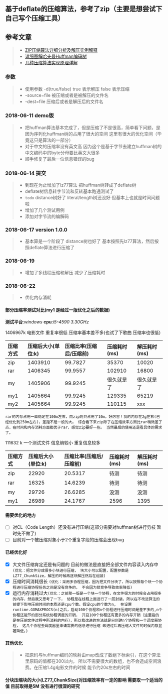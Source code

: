 ## 基于deflate的压缩算法，参考了zip（主要是想尝试下自己写个压缩工具）

## 参考文章
> - [ZIP压缩算法详细分析及解压实例解释](https://www.cnblogs.com/esingchan/p/3958962.html)
> - [详细图解哈夫曼Huffman编码树](https://blog.csdn.net/FX677588/article/details/70767446)
> - [几种压缩算法实现原理详解](https://blog.csdn.net/ghevinn/article/details/45747465)

### 参数
> - 使用参数 -d(true/false) true 表示解压 false 表示压缩  
> - -source=file 被压缩或者是被解压的文件名
> - -dest=file 压缩后或者是解压后的文件名

### 2018-06-11  demo版

> - 把huffman算法基本完成了，但是压缩了不是很高，简单看下问题，是因为序列化huffman树的占用了很大的空间 这里有很大的优化空间（毕竟这只是算法的一部分）
> - 对于中文的压缩率没有英文高  因为这个是基于字节去建立huffman树的 中文编码中的byte分母要比英文大很多
> - 顺手修复了最后一位信息错误的bug

### 2018-06-14 提交

> - 到现在为止增加了lz77算法 把huffman树转成了deflate树
> - deflate树信息转字节流和反转基本跑通测试了
> - `todo` distance树好了 literal/length树还没好 但基本上也就是时间问题啦
> - 增加了几个测试用例
> - 添加对字节流的编解码

### 2018-06-17 version 1.0.0

> - 基本算是一个阶段了 distance树也好了 基本按照先lz77算法，然后按照deflate算法进行压缩了

### 2018-06-19

>- 增加了多线程压缩和解压 减少了压缩耗时

### 2018-06-22

>- 优化内存消耗

#### 部分压缩率测试对比(my1 是经过一版优化之后的数据)

 __测试平台__:_windows_  __cpu__:_i5-4590 3.30GHz_

1406967k 电影文件 重复率很低 压缩率基本差不多(也试了下歌曲 压缩率也很低)

|压缩方式|压缩后大小(单位:k)|压缩比率(压缩后/压缩前)|压缩耗时(ms)|解压耗时(ms)|
|:--|:--|:--|:--|:--|
| zip | 1403910 | 99.7827|35370|10020|
| rar | 1406345 | 99.9557 |102910|16800|
| my | 1405906 | 99.9245 |很久就是了|很久就是了|
| my1 | 1405664 | 99.9245 |129335|65219|
| my2 | 1405664 | 99.9245 |110115|xxx|

  `rar的内存占用一直稳定在100m左右，而zip则只占用了10m，好厉害！我的内存在2g左右(已经优化到250m左右)，差距不是一般的大。
  综合看下来zip除了在压缩效率方面比rar稍微差了点，在时间和内存消耗方面都优于rar，感觉zip要好一些。
  当然最后的使用还是看具体的需求了。`

111632  k 一个测试文件 信息熵较小 重复信息较多

|压缩方式|压缩后大小(单位:k)|压缩比率(压缩后/压缩前)|压缩耗时(ms)|解压耗时(ms)|
|:--|:--|:--|:--|:--|
| zip | 22920 | 20.5317|待测|待测|
| rar | 16325 | 14.6239 |待测|待测|
| my | 29726 | 26.6285 |没测|没测|
| my1 | 26989 | 24.1767 |2596|1395|


#### 需要优化的地方
- [ ] 对CL（Code Length）还没有进行压缩(这部分需要对huffman树进行剪枝 暂时先不做了)
- [ ] 目前对一个被压缩对象小于2个重复字段的压缩会出现bug

#### 已经优化好
- [x] 大文件压缩肯定还是有问题的 目前的做法是直接把全部文件内容读入内存中`(优化：把文件分成很多小块进行压缩，
块大小可以配置，配置参数是LZ77_ChunkSize，解压的时候再逐块解压然后在组装)`
- [x] 压缩时间消耗很长 `(优化：采用多协程压缩，因为把文件分块了，所以按照每个块一个协程进行压缩协程任务之间是没有竞争的，
不会因为锁竞争导致效率降低)`
- [x] 运行内存消耗过大`(优化：之前那一版是一个块一个协程，在文件很大的时候会占用很多的内存，然后我又思考了一下，
协程是在线程上面进行了一层封装，所以在不改进算法的前提下影响压缩时间的本质还是cpu个数。假设cpu的个数为n, 
在设置runtime.GOMAXPROCS(n)之后，启动100个协程和n个协程进行压缩时间是差不多的,n个协程还能节约部分系统协程调度的开销，
开启100个协程还有更多的内存开销（这里指的是在压缩文件过程中所消耗的内存），所以我改进的方法就是只创建n个协程和一个调度器协程，
这几个协程去调度器里申请需要的信息进行压缩 改进过后再压缩大文件的时候内存显著降低。)`

#### 其他优化
> - 把原码与huffman编码的映射由map改成了数组下标索引，在这个算法里原码的值都在300以内，
所以不需要很大的数组，也不会造成空间浪费。在压缩1.4g电影文件的时候 能节约20s左右的时间

#### 分块压缩块的大小(LZ77_ChunkSize)对压缩效率有一定的影响 需要取一个适当的值 目前取得是5M 没有进行很深的研究 